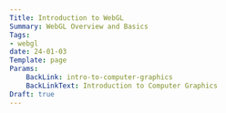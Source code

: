 ```yaml
---
Title: Introduction to WebGL
Summary: WebGL Overview and Basics
Tags:
- webgl
date: 24-01-03
Template: page
Params:
    BackLink: intro-to-computer-graphics
    BackLinkText: Introduction to Computer Graphics
Draft: true
---
```

